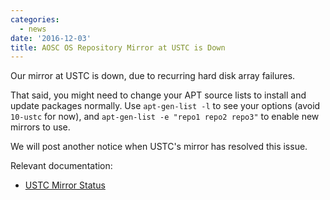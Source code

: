 ```yaml
---
categories:
  - news
date: '2016-12-03'
title: AOSC OS Repository Mirror at USTC is Down
---
```



Our mirror at USTC is down, due to recurring hard disk array failures.

That said, you might need to change your APT source lists to install and update packages normally. Use `apt-gen-list -l` to see your options (avoid `10-ustc` for now), and `apt-gen-list -e "repo1 repo2 repo3"` to enable new mirrors to use.

We will post another notice when USTC's mirror has resolved this issue.

Relevant documentation:

- [USTC Mirror Status](http://mirrors.ustc.edu.cn/status/)